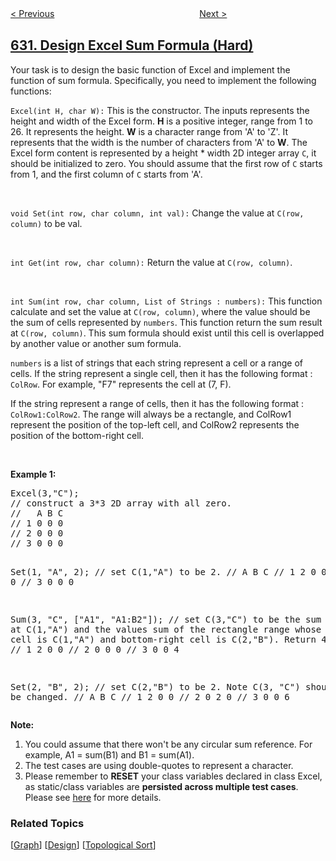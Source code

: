 <!--|This file generated by command(leetcode description); DO NOT EDIT.    |-->
<!--+----------------------------------------------------------------------+-->
<!--|@author    awesee <openset.wang@gmail.com>                           |-->
<!--|@link      https://github.com/awesee                                 |-->
<!--|@home      https://github.com/awesee/leetcode                        |-->
<!--+----------------------------------------------------------------------+-->

[< Previous](../course-schedule-iii "Course Schedule III")
　　　　　　　　　　　　　　　　
[Next >](../smallest-range-covering-elements-from-k-lists "Smallest Range Covering Elements from K Lists")

## [631. Design Excel Sum Formula (Hard)](https://leetcode.com/problems/design-excel-sum-formula "设计 Excel 求和公式")

<p>Your task is to design the basic function of Excel and implement the function of sum formula.  Specifically, you need to implement the following functions:</p>



<p><code>Excel(int H, char W):</code> This is the constructor. The inputs represents the height and width of the Excel form. <b>H</b> is a positive integer, range from 1 to 26. It represents the height. <b>W</b> is a character range from 'A' to 'Z'. It represents that the width is the number of characters from 'A' to <b>W</b>. The Excel form content is represented by a height * width 2D integer array <code>C</code>, it should be initialized to zero. You should assume that the first row of <code>C</code> starts from 1, and the first column of <code>C</code> starts from 'A'.</p>

<br>

<p><code>void Set(int row, char column, int val):</code> Change the value at <code>C(row, column)</code> to be val.</p>
<br>
<p><code>int Get(int row, char column):</code> Return the value at <code>C(row, column)</code>.</p>
<br>
<p><code>int Sum(int row, char column, List of Strings : numbers):</code> This function calculate and set the value at <code>C(row, column)</code>, where the value should be the sum of cells represented by <code>numbers</code>. This function return the sum result at <code>C(row, column)</code>. This sum formula should exist until this cell is overlapped by another value or another sum formula.</p>

<p><code>numbers</code> is a list of strings that each string represent a cell or a range of cells. If the string represent a single cell, then it has the following format : <code>ColRow</code>. For example, "F7" represents the cell at (7, F). </p>

<p>If the string represent a range of cells, then it has the following format : <code>ColRow1:ColRow2</code>. The range will always be a rectangle, and ColRow1 represent the position of the top-left cell, and ColRow2 represents the position of the bottom-right cell. </p>
<br>
<p><b>Example 1:</b><br />
<pre>
Excel(3,"C"); 
// construct a 3*3 2D array with all zero.
//   A B C
// 1 0 0 0
// 2 0 0 0
// 3 0 0 0

Set(1, "A", 2);
// set C(1,"A") to be 2.
//   A B C
// 1 2 0 0
// 2 0 0 0
// 3 0 0 0

Sum(3, "C", ["A1", "A1:B2"]);
// set C(3,"C") to be the sum of value at C(1,"A") and the values sum of the rectangle range whose top-left cell is C(1,"A") and bottom-right cell is C(2,"B"). Return 4. 
//   A B C
// 1 2 0 0
// 2 0 0 0
// 3 0 0 4

Set(2, "B", 2);
// set C(2,"B") to be 2. Note C(3, "C") should also be changed.
//   A B C
// 1 2 0 0
// 2 0 2 0
// 3 0 0 6
</pre>
</p>

<p><b>Note:</b><br>
<ol>
<li>You could assume that there won't be any circular sum reference. For example, A1 = sum(B1) and B1 = sum(A1).</li>
<li> The test cases are using double-quotes to represent a character.</li>
<li>Please remember to <b>RESET</b> your class variables declared in class Excel, as static/class variables are <b>persisted across multiple test cases</b>. Please see <a href="https://leetcode.com/faq/#different-output">here</a> for more details.</li>
</ol>
</p>

### Related Topics
  [[Graph](../../tag/graph/README.md)]
  [[Design](../../tag/design/README.md)]
  [[Topological Sort](../../tag/topological-sort/README.md)]
